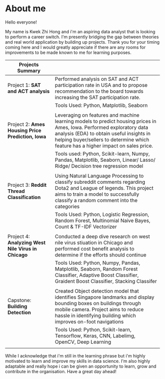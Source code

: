 
# About me

Hello everyone! 

My name is Kwek Zhi Hong and i'm an aspiring data analyst that is looking to perform a career switch. 
I'm presently bridging the gap between theories and real world application by building up projects. 
Thank you for your timing coming here and I would greatly appreciate if there are any rooms for improvements to be made known to me for learning purposes. 

|Projects Summary||
|---|---|
|Project 1: **SAT and ACT analysis**|Performed analysis on SAT and ACT participation rate in USA and to propose recommendation to the board towards increasing the SAT participation rate. 
||Tools Used: Python, Matplotlib, Seaborn|
|||
|Project 2: **Ames Housing Price Prediction, Iowa**| Leveraging on features and machine learning models to predict housing prices in Ames, Iowa. Performed exploratory data analysis (EDA) to obtain useful insights in helping buyer/sellers to determine which feature has a higher impact on sales price. 
||Tools used: Python, Scikit-learn, Numpy, Pandas, Matplotlib, Seaborn, Linear/ Lasso/ Ridge/ Decision tree regression model|
|||
|Project 3: **Reddit Thread Classification**| Using Natural Language Processing to classify subreddit comments regarding Dota2 and League of legends. This project aims to train a model to successfully classify a random comment into the categories|
||Tools Used: Python, Logistic Regression, Random Forest, Multinomial Naive Bayes, Count & TF-IDF Vectorizer|
|||
|Project 4: **Analyzing West Nile Virus in Chicago**| Conducted a deep dive research on west nile virus stiuation in Chicago and performed cost benefit analysis to determine if the efforts should continue|
||Tools Used: Python, Numpy, Pandas, Matplotlib, Seaborn, Random Forest Classifier, Adaptive Boost Classifier, Graident Boost Classifier, Stacking Classifer
|||
|Capstone: **Building Detection**| Created Object detection model that identifies Singapore landmarks and display bounding boxes on buildings through mobile camera. Project aims to reduce hassle in identifying building which improves on-foot navigations|
||Tools Used: Python, Scikit-learn, Tensorflow, Keras, CNN, Labelimg, OpenCV, Deep Learning 
|||

While I acknowledge that i'm still in the learning phrase but i'm highly motivated to learn and improve my skills in data science. I'm also highly adaptable and really hope i can be given an opportunity to learn, grow and contribute in the organisation. 
Have a great day ahead! 


